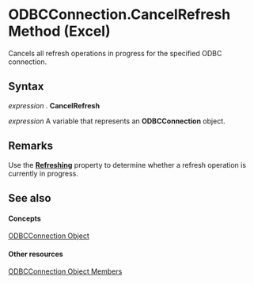 
# ODBCConnection.CancelRefresh Method (Excel)

Cancels all refresh operations in progress for the specified ODBC connection.


## Syntax

 _expression_ . **CancelRefresh**

 _expression_ A variable that represents an **ODBCConnection** object.


## Remarks

Use the  **[Refreshing](572bec20-9952-9985-09f1-ba328c56c321.md)** property to determine whether a refresh operation is currently in progress.


## See also


#### Concepts


[ODBCConnection Object](b880ebec-15a4-5a3d-ef02-db73106db9c9.md)
#### Other resources


[ODBCConnection Object Members](d13b91f3-a89f-7dd7-7a98-f1d952f3b047.md)
